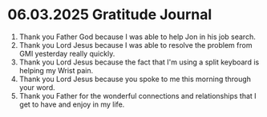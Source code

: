 # 06.03.2025 Gratitude Journal

1. Thank you Father God because I was able to help Jon in his job search.
2. Thank you Lord Jesus because I was able to resolve the problem from GMI yesterday really quickly.
3. Thank you Lord Jesus because the fact that I'm using a split keyboard is helping my Wrist pain.
4. Thank you Lord Jesus because you spoke to me this morning through your word.
5. Thank you Father for the wonderful connections and relationships that I get to have and enjoy in my life.
